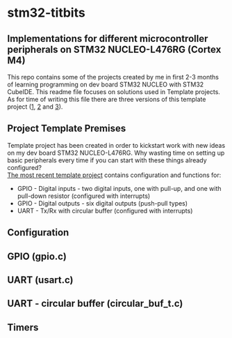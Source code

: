 # stm32-titbits
##  Implementations for different microcontroller peripherals on STM32 NUCLEO-L476RG (Cortex M4)


This repo contains some of the projects created by me in first 2-3 months of learning programming on dev board STM32 NUCLEO with STM32 CubeIDE. This readme file focuses on solutions used in Template projects. <br /> 
As for time of writing this file there are three versions of this template project ([1](../Template), [2](../Template_v2) and [3](../Template_v3)).

## Project Template Premises
Template project has been created in order to kickstart work with new ideas on my dev board STM32 NUCLEO-L476RG. Why wasting time on setting up basic peripherals every time if you can start with these things already configured? <br />
[The most recent template project](../Template_v3) contains configuration and functions for:
* GPIO - Digital inputs - two digital inputs, one with pull-up, and one with pull-down resistor (configured with interrupts)
* GPIO - Digital outputs - six digital outputs (push-pull types)
* UART - Tx/Rx with circular buffer (configured with interrupts)

## Configuration


## GPIO (gpio.c)


## UART (usart.c)


## UART - circular buffer (circular_buf_t.c)


## Timers

